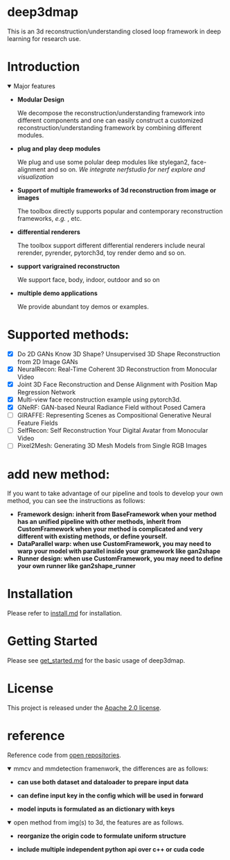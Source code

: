 
# deep3dmap
This is an 3d reconstruction/understanding closed loop framework in deep learning for research use.

# Introduction

<details open>
<summary>Major features</summary>

- **Modular Design**

  We decompose the reconstruction/understanding framework into different components and one can easily construct a customized reconstruction/understanding framework by combining different modules.

- **plug and play deep modules**
  
  We plug and use some polular deep modules like stylegan2, face-alignment and so on.
  *We integrate nerfstudio for nerf explore and visualization*

- **Support of multiple frameworks of 3d reconstruction from image or images**

  The toolbox directly supports popular and contemporary reconstruction frameworks, *e.g.* , etc.

- **differential renderers**

  The toolbox support different differential renderers include neural rerender, pyrender, pytorch3d, toy render demo and so on.

- **support varigrained reconstructon**
  
  We support face, body, indoor, outdoor and so on
  
- **multiple demo applications**
  
  We provide abundant toy demos or examples. 

</details>

# Supported methods:


- [x] Do 2D GANs Know 3D Shape? Unsupervised 3D Shape Reconstruction from 2D Image GANs
- [x] NeuralRecon: Real-Time Coherent 3D Reconstruction from Monocular Video
- [x] Joint 3D Face Reconstruction and Dense Alignment with Position Map Regression Network
- [x] Multi-view face reconstruction example using pytorch3d.
- [x] GNeRF: GAN-based Neural Radiance Field without Posed Camera
- [ ] GIRAFFE: Representing Scenes as Compositional Generative Neural Feature Fields
- [ ] SelfRecon: Self Reconstruction Your Digital Avatar from Monocular Video
- [ ] Pixel2Mesh: Generating 3D Mesh Models from Single RGB Images

# add new method:

If you want to take advantage of our pipeline and tools to develop your own method, you can see the instructions as follows:

- **Framework design: inherit from BaseFramework when your method has an unified pipeline with other methods, inherit from CustomFramework when your method is complicated and very different with existing methods, or define yourself.**
- **DataParallel warp: when use CustomFramework, you may need to warp your model with parallel inside your gramework like gan2shape**
- **Runner design: when use CustomFramework, you may need to define your own runner like gan2shape_runner**

# Installation

Please refer to [install.md](docs/install.md) for installation.

# Getting Started

Please see [get_started.md](docs/get_started.md) for the basic usage of deep3dmap.


# License

This project is released under the [Apache 2.0 license](LICENSE).

# reference

Reference code from [open repositories](docs/code_ref.md).

<details open>
<summary>mmcv and mmdetection framenwork, the differences are as follows: </summary>

- **can use both dataset and dataloader to prepare input data**
  
- **can define input key in the config which will be used in forward**
  
- **model inputs is formulated as an dictionary with keys**

</details>

<details open>
<summary>open method from img(s) to 3d, the features are as follows.</summary>

- **reorganize the origin code to formulate uniform structure**
  
- **include multiple independent python api over c++ or cuda code**

</details>
